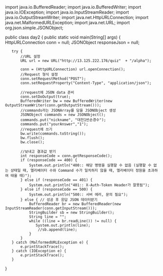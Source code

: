 import java.io.BufferedReader;
import java.io.BufferedWriter;
import java.io.IOException;
import java.io.InputStreamReader;
import java.io.OutputStreamWriter;
import java.net.HttpURLConnection;
import java.net.MalformedURLException;
import java.net.URL;
import org.json.simple.JSONObject;

public class day2 {
   public static void main(String[] args) {
      HttpURLConnection conn = null;
       JSONObject responseJson = null;
       
       try {
           //URL 설정
           URL url = new URL("http://13.125.222.176/quiz"  + "/alpha");

           conn = (HttpURLConnection) url.openConnection();
           //Request 형식 설정
           conn.setRequestMethod("POST");
           conn.setRequestProperty("Content-Type", "application/json");

           //request에 JSON data 준비
           conn.setDoOutput(true);
           BufferedWriter bw = new BufferedWriter(new OutputStreamWriter(conn.getOutputStream()));
           //commands라는 JSONArray를 담을 JSONObject 생성
           JSONObject commands = new JSONObject();
           commands.put("nickname", "대전1반손경수");
           commands.put("yourAnswer","1");
           //request에 쓰기
           bw.write(commands.toString());
           bw.flush();
           bw.close();
           
           //보내고 결과값 받기
           int responseCode = conn.getResponseCode();
           if (responseCode == 400) {
               System.out.println("400:: 해당 명령을 실행할 수 없음 (실행할 수 없는 상태일 때, 엘리베이터 수와 Command 수가 일치하지 않을 때, 엘리베이터 정원을 초과하여 태울 때)");
           } else if (responseCode == 401) {
               System.out.println("401:: X-Auth-Token Header가 잘못됨");
           } else if (responseCode == 500) {
               System.out.println("500:: 서버 에러, 문의 필요");
           } else { // 성공 후 응답 JSON 데이터받기
               BufferedReader br = new BufferedReader(new InputStreamReader(conn.getInputStream()));
               StringBuilder sb = new StringBuilder();
               String line = "";
               while ((line = br.readLine()) != null) {
                  System.out.println(line);
                   //sb.append(line);
               }        
           }
       } catch (MalformedURLException e) {
           e.printStackTrace();
       } catch (IOException e) {
           e.printStackTrace();
       } 
   }
